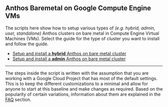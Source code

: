 ## Anthos Baremetal on Google Compute Engine VMs

The scripts here show how to setup various types of
_(e.g. hybrid, admin, user, standalone)_ Anthos clusters on bare metal in
Compute Engine Virtual Machines (VMs). Select the guide for the type of cluster
you want to install and follow the guide.

- [Setup and install a **hybrid** Anthos on bare metal cluster](./docs/admin.md)
- [Setup and install a **admin** Anthos on bare metal cluster](./docs/hybrid.md)

---
The steps inside the script is written with the assumption that you are working
with a Google Cloud Project that has most of the default settings. This is to
keep the different customizations to a minimal and allow for anyone to start at
this baseline and make changes as required. Based on the popularity of certain
variations, information about them are explained in the [FAQ](./docs/faq.md)
section.